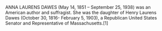 ANNA LAURENS DAWES (May 14, 1851 – September 25, 1938) was an American author and suffragist. She was the daughter of Henry Laurens Dawes (October 30, 1816- February 5, 1903), a Republican United States Senator and Representative of Massachusetts.[1]
